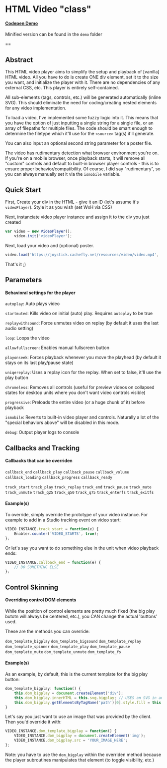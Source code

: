# HTML Video "class"

#### [Codepen Demo](http://codepen.io/nargalzius/pen/WvKOBv?editors=001)

Minified version can be found in the `demo` folder

==

## Abstract

This HTML video player aims to simplify the setup and playback of [vanilla] HTML video. All you have to do is create ONE div element, set it to the size you want, and initialize the player with it. There are no dependencies of any external CSS, etc. This player is entirely self-contained.

All sub-elements (tags, controls, etc.) will be generated automatically (inline SVG). This should eliminate the need for coding/creating nested elements for any video implementation.

To load a video, I've implemented some fuzzy logic into it. This means that you have the option of just inputting a single string for a single file, or an array of filepaths for multiple files. The code should be smart enough to determine the filetype which it'll use for the `<source>` tag(s) it'll generate.

You can also input an optional second string parameter for a poster file.

The video has rudimentary detection what browser environment you're on. If you're on a mobile browser, once playback starts, it will remove all "custom" controls and default to built-in browser player controls - this is to ensure proper behavior/compatibility. Of course, I did say "rudimentary", so you can always manually set it via the `ismobile` variable.


## Quick Start

First, Create your div in the HTML - give it an ID (let's assume it's `videoPlayer`). Style it as you wish (set WxH via CSS)

Next, instanciate video player instance and assign it to the div you just created

```javascript
var video = new VideoPlayer();
	video.init('videoPlayer');
```

Next, load your video and (optional) poster.

```javascript
video.load('https://joystick.cachefly.net/resources/video/video.mp4', 'https://joystick.cachefly.net/JMC/v/vid_become_legend.jpg');
```

That's it ;)

## Parameters
#### Behavioral settings for the player

`autoplay`: 
Auto plays video

`startmuted`:
Kills video on initial (auto) play. Requires `autoplay` to be true

`replaywithsound`: 
Force unmutes video on replay (by default it uses the last audio setting)

`loop`: 
Loops the video

`allowfullscreen`: 
Enables manual fullscreen button

`playonseek`: 
Forces playback whenever you move the playhead (by default it stays on its last play/pause state)

`uniqereplay`: 
Uses a replay icon for the replay. When set to false, it'll use the play button

`chromeless`: 
Removes all controls (useful for preview videos on collapsed states for desktop units where you don't want video controls visible)

`progressive`: 
Preloads the entire video (or a huge chunk of it) before playback

`ismobile`: 
Reverts to built-in video player and controls. Naturally a lot of the "special behaviors above" will be disabled in this mode.

`debug`: 
Output player logs to console

## Callbacks and Tracking
#### Callbacks that can be overriden

`callback_end`
`callback_play`
`callback_pause`
`callback_volume`
`callback_loading`
`callback_progress`
`callback_ready`

`track_start`
`track_play`
`track_replay`
`track_end`
`track_pause`
`track_mute`
`track_unmute`
`track_q25`
`track_q50`
`track_q75`
`track_enterfs`
`track_exitfs`

#### Example(s)

To override, simply override the prototype of your video instance. For example to add in a Studio tracking event on video start:

```javascript
VIDEO_INSTANCE.track_start = function(e) {
    Enabler.counter('VIDEO_STARTS', true);
};
```

Or let's say you want to do something else in the unit when video playback ends:

```javascript
VIDEO_INSTANCE.callback_end = function(e) {
    // DO SOMETHING ELSE
};
```


## Control Skinning
#### Overriding control DOM elements

While the position of control elements are pretty much fixed (the big play butotn will always be centered, etc.), you CAN change the actual 'buttons' used.

These are the methods you can override:

`dom_template_bigplay`
`dom_template_bigsound`
`dom_template_replay`
`dom_template_spinner`
`dom_template_play`
`dom_template_pause`
`dom_template_mute`
`dom_template_unmute`
`dom_template_fs`

#### Example(s)

As an example, by default, this is the current template for the big play button:

```javascript
dom_template_bigplay: function() {
	this.dom_bigplay = document.createElement('div');
	this.dom_bigplay.innerHTML = this.svg.bigplay; // USES an SVG in another variable
	this.dom_bigplay.getElementsByTagName('path')[0].style.fill = this.colors_bigplay;
}
```

Let's say you just want to use an image that was provided by the client. Then you'd override it with:

```javascript
VIDEO_INSTANCE.dom_template_bigplay = function() {
	VIDEO_INSTANCE.dom_bigplay = document.createElement('img');
	VIDEO_INSTANCE.dom_bigplay.src = 'YOUR_IMAGE_HERE';
};
```

Note: you have to use the `dom_bigplay` within the overriden method because the player subroutines manipulates that element (to toggle visibility, etc.)